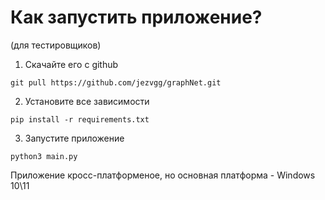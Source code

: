 # Как запустить приложение?
(для тестировщиков)

1. Скачайте его с github
```
git pull https://github.com/jezvgg/graphNet.git
```

2. Установите все зависимости
```
pip install -r requirements.txt
```

3. Запустите приложение
```
python3 main.py
```

Приложение кросс-платформеное, но основная платформа - Windows 10\11
